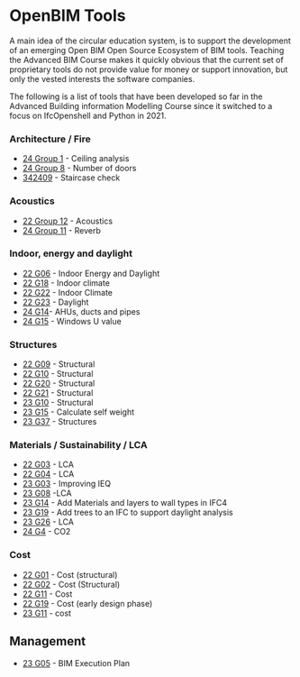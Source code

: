 # OpenBIM Tools

A main idea of the circular education system, is to support the development of an emerging Open BIM Open Source Ecosystem of BIM tools. Teaching the Advanced BIM Course makes it quickly obvious that the current set of proprietary tools do not provide value for money or support innovation, but only the vested interests the software companies.

The following is a list of tools that have been developed so far in the Advanced Building information Modelling Course since it switched to a focus on IfcOpenshell and Python in 2021.

### Architecture / Fire
* [24 Group 1](https://github.com/Navairax/Group1/tree/main/A3) - Ceiling analysis
* [24 Group 8](https://github.com/Ajad2024/Group8.git) - Number of doors
* [342409](https://github.com/Noahnox/Group9/tree/main/A3) - Staircase check

### Acoustics
* [22 Group 12](https://github.com/Jubelicool/A1-OpenBimGroup12) - Acoustics
* [24 Group 11](https://github.com/OndrejOravec/BIMmanager_g_11/tree/main/A3) - Reverb

### Indoor, energy and daylight

* [22 G06](https://github.com/gabrielamiti/BIM) - Indoor Energy and Daylight
* [22 G18](https://github.com/RikkeKHansen/Markdown-file) - Indoor climate
* [22 G22](https://github.com/s183578/41934-Advanced-BIM-Group-22) - Indoor Climate
* [22 G23](https://github.com/Enzuesta/41934-Advanced-BIM-Group23) - Daylight
* [24 G14](https://github.com/Mathu21DTU/BIManalyst_g_14/blob/Bim_assigment_2/A3)- AHUs, ducts and pipes
* [24 G15](https://github.com/ZKA1104/BIManalyst_g_15/blob/main/A3) - Windows U value

### Structures
* [22 G09](https://github.com/katrinekolbjornsen/UsecaseA1) - Structural
* [22 G10](https://github.com/juliev1234/A1_OpenBim_Group10) - Structural
* [22 G20](https://github.com/Hajarb11/BIM--Group20) - Structural
* [22 G21](https://github.com/loicsan272/Advenced-BIM2022-G21) - Structural
* [23 G10](https://github.com/Ma-th1ago/41934-Advanced-BIM/tree/main/Assignment%203) - Structural
* [23 G15](https://github.com/frejahbarkler/41934_GR15_A3/tree/main) - Calculate self weight
* [23 G37](https://github.com/Brise07/DTU---Advanced-BIM-Assignment/tree/main/A3) - Structures

### Materials / Sustainability / LCA
* [22 G03](https://github.com/WilliamEskildsen/41934_group3) - LCA
* [22 G04](https://github.com/MathildeDTU/41934-Advanced-BIM-F22) - LCA
* [23 G03](https://github.com/KateGayler/A3) - Improving IEQ
* [23 G08](https://github.com/NajaJohansen/41934-Advanced-Building-Information-Modeling-BIM-) -LCA
* [23 G14](https://github.com/s203726/A3-A5_AdvancedBIM_group14) - Add Materials and layers to wall types in IFC4
* [23 G19](https://github.com/nannadl/Avanced-BIM_Group-19/tree/main/Assignment%203_Group%2019) - Add trees to an IFC to support daylight analysis
* [23 G26](https://github.com/Ahmetondertektas/AdvancedBIM-Group26) - LCA
* [24 G4](https://github.com/rominabarouti/BIMmanager_g_04/tree/main/A3) - CO2

### Cost
* [22 G01](https://github.com/kfjordt/11034-advanced-bim) - Cost (structural)
* [22 G02](https://github.com/AndersTraeland/A1---Open-BIM) - Cost (Structural)
* [22 G11](https://github.com/AnjaHolmquist/GROUP-11.) - Cost
* [22 G19](https://github.com/simonciversen/A1-OpenBIM) - Cost (early design phase)
* [23 G11](https://github.com/kristianedstrom/Group-11/blob/main/Assignments/A3/Remodel.py) - cost

## Management
* [23 G05](https://github.com/StanimirMihaylovAngelov/Advanced_BIM/blob/main/A3/README.md) - BIM Execution Plan


